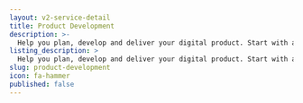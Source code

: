```yaml
---
layout: v2-service-detail
title: Product Development
description: >-
  Help you plan, develop and deliver your digital product. Start with a 1:1 Workshop, and finish with your very own Product Roadmap and Agile Sprint Plan
listing_description: >
  Help you plan, develop and deliver your digital product. Start with a 1:1 Workshop, and finish with your very own Product Roadmap and Agile Sprint Plan
slug: product-development
icon: fa-hammer
published: false
---
```

